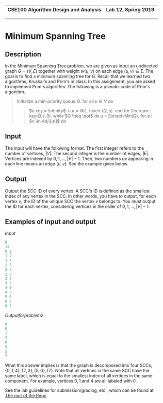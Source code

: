 | CSE100 Algorithm Design and Analysis | Lab 12, Spring 2019 |
| -- | -- |

---

# Minimum Spanning Tree

## Description

In the Minimum Spanning Tree problem, we are given as input an undirected graph $G = (V, E)$ together with weight $w(u, v)$ on each edge $(u, v) \in E$. The goal is to find a minimum spanning tree for $G$. Recall that we learned two algorithms, Kruskal's and Prim's in class. In this assignment, you are asked to implement Prim's algorithm. The following is a pseudo-code of Prim's algorithm.


> Initialize a min-priority queue $Q$.
> for all $u \in V$ do
> > $u.key = \infinity$.
> > $u.\pi = NIL$.
> > Insert $(Q, u)$.
> end for
> Decrease-key$(Q, r, 0)$.
> while $Q \neq \not$ do
> > $u$ = Extract-Min$(Q)$.
> > for all $v \in Adj\[u\]$ do


## Input

The input will have the following format. The first integer refers to the number of vertices, $|V|$. The second integer is the number of edges, $|E|$. Vertices are indexed by $0, 1, \dots, |V| - 1$. Then, two numbers $u v$ appearing in each line means an edge $(u, v)$. See the example given below.

## Output

Output the SCC ID of every vertex. A SCC's ID is defined as the smallest index of any vertex in the SCC. In other words, you have to output, for each vertex $v$, the ID of the unique SCC the vertex $v$ belongs to. You must output the ID for each vertex, considering vertices in the order of $0, 1, \dots, |V| - 1$.

## Examples of input and output

$Input$

```c++
8
13
0 1
1 2
1 4
1 5
2 3
2 6
3 2
3 7
4 0
4 5
5 6
6 5
6 7
```

$Output for problem 2$

```c++
0
0
2
2
0
5
5
7
```

What this answer implies is that the graph is decomposed into four SCCs, $\{0, 1, 4\}, \{2, 3\}, \{5, 6\}, \{7\}$. Note that all vertices in the same SCC have the same label, which is equal to the smallest index of all vertices in the same component. For example, vertices $0, 1$ and $4$ are all labeled with $0$.

See the lab guidelines for submission/grading, etc., which can be found at [The root of the Repo](https://github.com/adriandarian/CSE100/Labs)
